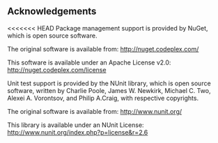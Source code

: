 ## Acknowledgements
<<<<<<< HEAD
Package management support is provided by NuGet, which is open source software.

The original software is available from:
  http://nuget.codeplex.com/

This software is available under an Apache License v2.0:
  http://nuget.codeplex.com/license

Unit test support is provided by the NUnit library, which is open source software, written by Charlie Poole, James W. Newkirk, Michael C. Two, Alexei A. Vorontsov, and Philip A.Craig, with respective copyrights.

The original software is available from:
  http://www.nunit.org/

This library is available under an NUnit License:
  http://www.nunit.org/index.php?p=license&r=2.6
